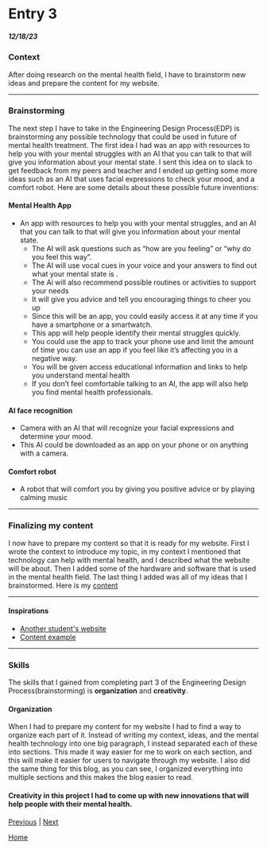 # Entry 3
##### 12/18/23

### Context
After doing research on the mental health field, I have to brainstorm new ideas and prepare the content for my website.

---
### Brainstorming
The next step I have to take in the Engineering Design Process(EDP) is brainstorming any possible technology that could be used in future of mental health treatment. The first idea I had was an app with resources to help you with your mental struggles with an AI that you can talk to that will give you information about your mental state. I sent this idea on to slack to get feedback from my peers and teacher and I ended up getting some more ideas such as an AI that uses facial expressions to check your mood, and a comfort robot. Here are some details about these possible future inventions:

#### Mental Health App
* An app with resources to help you with your mental struggles, and an AI that you can talk to that will give you information about your mental state.
  * The AI will ask questions such as “how are you feeling” or “why do you feel this way”.
  * The AI will use vocal cues in your voice and your answers to find out what your mental state is .
  * The Ai will also recommend possible routines or activities to support your needs  
  * It will give you advice and tell you encouraging things to cheer you up
  * Since this will be an app, you could easily access it at any time if you have a smartphone or a smartwatch. 
  * This app will help people identify their mental struggles quickly.
  * You could use the app to track your phone use and limit the amount of time you can use an app if you feel like it’s affecting you in a negative way.
  * You will be given access educational information and links to help you understand mental health  
  * If you don’t feel comfortable talking to an AI, the app will also help you find mental health professionals.
    
#### AI face recognition
* Camera with an AI that will recognize your facial expressions and determine your mood.
* This AI could be downloaded as an app on your phone or on anything with a camera.

#### Comfort robot
* A robot that will comfort you by giving you positive advice or by playing calming music
  
---

### Finalizing my content
I now have to prepare my content so that it is ready for my website. First I wrote the context to introduce my topic, in my context I mentioned that technology can help with mental health, and I described what the website will be about. Then I added some of the hardware and software that is used in the mental health field. The last thing I added was all of my ideas that I brainstormed. Here is my [content]( https://docs.google.com/document/d/1K5pMLSKhsHYijfJNWRfZz60BNJ5WPgshAxf-pI6uFyM/edit)

---
#### Inspirations
* [Another student's website](https://zoeo8159.github.io/sep10-freedom-project/)
* [Content example](https://docs.google.com/document/d/1w025TKLSU0PxNJAaa4OIykkkhQI8gbeYSwAY-GccYrM/preview)
  
---

### Skills
The skills that I gained from completing part 3 of the Engineering Design Process(brainstorming) is **organization** and **creativity**.

#### Organization
When I had to prepare my content for my website I had to find a way to organize each part of it. Instead of writing my context, ideas, and the mental health technology into one big paragraph, I instead separated each of these into sections. This made it way easier for me to work on each section, and this will make it easier for users to navigate through my website. I also did the same thing for this blog, as you can see, I organized everything into multiple sections and this makes the blog easier to read.

#### Creativity in this project I had to come up with new innovations that will help people with their mental health.  

[Previous](entry02.md) | [Next](entry04.md)

[Home](../README.md)
